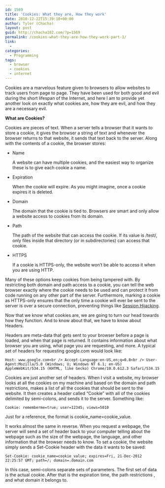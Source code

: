 ```yaml
---
id: 1569
title: 'Cookies: What they are, How they work'
date: 2010-12-22T15:39:10+00:00
author: Tyler (Chacha)
layout: post
guid: http://chacha102.com/?p=1569
permalink: /cookies-what-they-are-how-they-work-part-1/
link:
  - 
categories:
  - Programming
tags:
  - browser
  - cookies
  - internet
---
```

Cookies are a marvelous feature given to browsers to allow websites to track users from page to page. They have been used for both good and evil during the short lifespan of the Internet, and here I am to provide yet another look on exactly what cookies are, how they are evil, and how they are a necessary evil.

**What are Cookies?**
  
Cookies are pieces of text. When a server tells a browser that it wants to store a cookie, it gives the browser a string of text and whenever the browser returns to that website, it sends that text back to the server. Along with the contents of a cookie, the browser stores:

  * Name
  
    A website can have multiple cookies, and the easiest way to organize these is to give each cookie a name.
  * Expiration
  
    When the cookie will expire. As you might imagine, once a cookie expires it is deleted.
  * Domain
  
    The domain that the cookie is tied to. Browsers are smart and only allow a website access to cookies from its domain.
  * Path
  
    The path of the website that can access the cookie. If its value is /test/, only files inside that directory (or in subdirectories) can access that cookie.
  * HTTPS
  
    If a cookie is HTTPS-only, the website won&#8217;t be able to access it when you are using HTTP.

Many of these options keep cookies from being tampered with. By restricting both domain and path access to a cookie, you can tell the web browser exactly where the cookie needs to be used and can protect it from code running on any other part of the server. Furthermore, marking a cookie as HTTPS-only ensures that the only time a cookie will ever be sent to the server is over a secure connection, preventing things like [Session Hijacking](http://en.wikipedia.org/wiki/Session_hijacking).

Now that we know what cookies are, we are going to turn our head towards how they function. And to know about that, we have to know about Headers.

Headers are meta-data that gets sent to your browser before a page is loaded, and when that page is returned. It contains information about what browser you are using, what page you are requesting, and more. A typical set of headers for requesting google.com would look like: 

`Host: www.google.com<br />
Accept-Language:en-US,en;q=0.8<br />
User-Agent:Mozilla/5.0 (Windows; U; Windows NT 6.1; en-US) AppleWebKit/534.15 (KHTML, like Gecko) Chrome/10.0.612.3 Safari/534.15`

Cookies are just another set of headers. When I visit a website, my browser looks at all the cookies on my machine and based on the domain and path restrictions, makes a list of all the cookies that should be sent to the website. It then creates a header called &#8220;Cookie&#8221; with all of the cookies delimited by semi-colons, and sends it to the server. Something like:

`Cookie: rememberme=true; user=12345; views=5010`

Just for a reference, the format is cookie\_name=cookie\_value. 

It works almost the same in reverse. When you request a webpage, the server will send a set of header back to your computer telling about the webpage such as the size of the webpage, the language, and other information that the browser needs to know. To set a cookie, the website simply sends a Set-Cookie header with the data it wants to be saved:

`Set-Cookie: cookie_name=cookie_value; expires=Fri, 21-Dec-2012 22:25:57 GMT; path=/; domain=.domain.com`

In this case, semi-colons separate sets of parameters. The first set of data is the actual cookie. After that is the expiration time, the path restrictions , and what domain it belongs to.